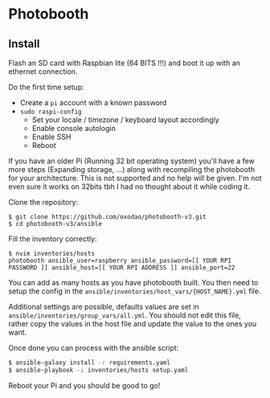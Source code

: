 # Photobooth

## Install
Flash an SD card with Raspbian lite (64 BITS !!!) and boot it up with an ethernet connection.

Do the first time setup:
- Create a `pi` account with a known password
- `sudo raspi-config`
    - Set your locale / timezone / keyboard layout accordingly
    - Enable console autologin
    - Enable SSH
    - Reboot 

If you have an older Pi (Running 32 bit operating system) you'll have a few more steps (Expanding storage, ...) along with recompiling the photobooth for your architecture. This is not supported and no help will be given. I'm not even sure it works on 32bits tbh I had no thought about it while coding it.

Clone the repository:
```
$ git clone https://github.com/oxodao/photobooth-v3.git
$ cd photobooth-v3/ansible
```

Fill the inventory correctly:
```
$ nvim inventories/hosts
photobooth ansible_user=raspberry ansible_password=[[ YOUR RPI PASSWORD ]] ansible_host=[[ YOUR RPI ADDRESS ]] ansible_port=22
```

You can add as many hosts as you have photobooth built. You then need to setup the config in the `ansible/inventories/host_vars/{HOST_NAME}.yml` file.

Additional settings are possible, defaults values are set in `ansible/inventories/group_vars/all.yml`. You should not edit this file, rather copy the values in the host file and update the value to the ones you want.

Once done you can process with the ansible script:
```sh
$ ansible-galaxy install -r requirements.yaml
$ ansible-playbook -i inventories/hosts setup.yaml
```

Reboot your Pi and you should be good to go!
